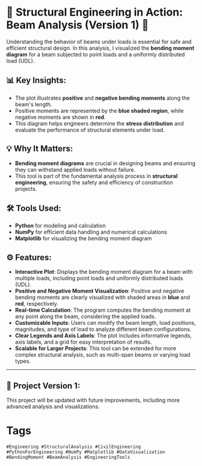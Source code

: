 # 🔧 Structural Engineering in Action: Beam Analysis (Version 1) 🔧

Understanding the behavior of beams under loads is essential for safe and efficient structural design. In this analysis, I visualized the **bending moment diagram** for a beam subjected to point loads and a uniformly distributed load (UDL).

## 📊 Key Insights:

- The plot illustrates **positive** and **negative bending moments** along the beam's length.
- Positive moments are represented by the **blue shaded region**, while negative moments are shown in **red**.
- This diagram helps engineers determine the **stress distribution** and evaluate the performance of structural elements under load.

## 💡 Why It Matters:

- **Bending moment diagrams** are crucial in designing beams and ensuring they can withstand applied loads without failure.
- This tool is part of the fundamental analysis process in **structural engineering**, ensuring the safety and efficiency of construction projects.

## 🛠 Tools Used:

- **Python** for modeling and calculation
- **NumPy** for efficient data handling and numerical calculations
- **Matplotlib** for visualizing the bending moment diagram


## ⚙️ Features:

- **Interactive Plot**: Displays the bending moment diagram for a beam with multiple loads, including point loads and uniformly distributed loads (UDL).
- **Positive and Negative Moment Visualization**: Positive and negative bending moments are clearly visualized with shaded areas in **blue** and **red**, respectively.
- **Real-time Calculation**: The program computes the bending moment at any point along the beam, considering the applied loads.
- **Customizable Inputs**: Users can modify the beam length, load positions, magnitudes, and type of load to analyze different beam configurations.
- **Clear Legends and Axis Labels**: The plot includes informative legends, axis labels, and a grid for easy interpretation of results.
- **Scalable for Larger Projects**: This tool can be extended for more complex structural analysis, such as multi-span beams or varying load types.

---

## 📅 Project Version 1:

This project will be updated with future improvements, including more advanced analysis and visualizations.

# Tags

`#Engineering #StructuralAnalysis #CivilEngineering #PythonForEngineering #NumPy #Matplotlib #DataVisualization #BendingMoment #BeamAnalysis #EngineeringTools`

